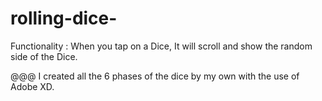# rolling-dice-

Functionality : When you tap on a Dice, It will scroll and show the random side of the Dice.

@@@ I created all the 6 phases of the dice by my own with the use of Adobe XD.
